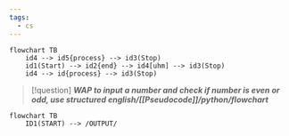 ```yaml
---
tags:
  - cs
---
```

```mermaid  
flowchart TB
	id4 --> id5{process} --> id3(Stop)
	id1(Start) --> id2{end} --> id4[uhm] --> id3(Stop)
	id4 --> id{process} --> id3(Stop)
```


>[!question] ***WAP to input a number and check if number is even or odd, use structured english/[[Pseudocode]]/python/flowchart***


``` mermaid
flowchart TB
	ID1(START) --> /OUTPUT/
	
```
